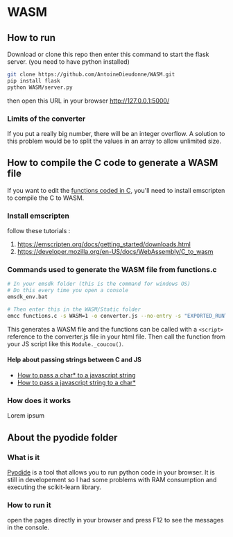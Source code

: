 # WASM

## How to run

Download or clone this repo then enter this command to start the flask server. (you need to have python installed)
```sh
git clone https://github.com/AntoineDieudonne/WASM.git
pip install flask
python WASM/server.py
```
then open this URL in your browser http://127.0.0.1:5000/

### Limits of the converter

If you put a really big number, there will be an integer overflow. A solution to this problem would be to split the values in an array to allow unlimited size.

## How to compile the C code to generate a WASM file

If you want to edit the [functions coded in C](https://github.com/AntoineDieudonne/WASM/blob/main/static/functions.c), you'll need to install emscripten to compile the C to WASM.

### Install emscripten

follow these tutorials : 
1. https://emscripten.org/docs/getting_started/downloads.html
2. https://developer.mozilla.org/en-US/docs/WebAssembly/C_to_wasm

### Commands used to generate the WASM file from functions.c

```sh
# In your emsdk folder (this is the command for windows OS)
# Do this every time you open a console
emsdk_env.bat

# Then enter this in the WASM/Static folder
emcc functions.c -s WASM=1 -o converter.js --no-entry -s "EXPORTED_RUNTIME_METHODS=['UTF8ToString','lengthBytesUTF8','stringToUTF8']" -s "EXPORTED_FUNCTIONS=['_malloc','_free']" -s WASM_BIGINT
```
This generates a WASM file and the functions can be called with a `<script>` reference to the converter.js file in your html file. Then call the function from your JS script like this `Module._coucou()`.

#### Help about passing strings between C and JS

- [How to pass a char\* to a javascript string](https://medium.com/@scalevectors/webassembly-c-pointers-strings-7ad50dca2103)
- [How to pass a javascript string to a char\*](https://medium.com/@scalevectors/webassembly-c-pointers-strings-part-3-8e76d604fdfd)

### How does it works

Lorem ipsum

## About the pyodide folder

### What is it

[Pyodide](https://pyodide.org/en/stable/) is a tool that allows you to run python code in your browser. It is still in developement so I had some problems with RAM consumption and executing the scikit-learn library.

### How to run it

open the pages directly in your browser and press F12 to see the messages in the console.
